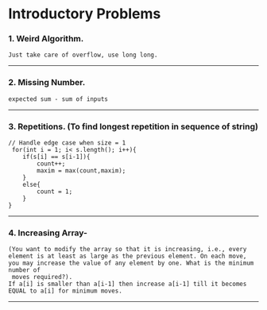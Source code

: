# Introductory Problems

### 1. Weird Algorithm.
    Just take care of overflow, use long long.
  ---
### 2. Missing Number.
    expected sum - sum of inputs
---
### 3. Repetitions. (To find longest repetition in sequence of string)
    // Handle edge case when size = 1
     for(int i = 1; i< s.length(); i++){
        if(s[i] == s[i-1]){
            count++;
            maxim = max(count,maxim);
        }
        else{
            count = 1;
        }
    }
---
### 4. Increasing Array-
    (You want to modify the array so that it is increasing, i.e., every element is at least as large as the previous element. On each move, you may increase the value of any element by one. What is the minimum number of 
     moves required?).
    If a[i] is smaller than a[i-1] then increase a[i-1] till it becomes EQUAL to a[i] for minimum moves.
---



